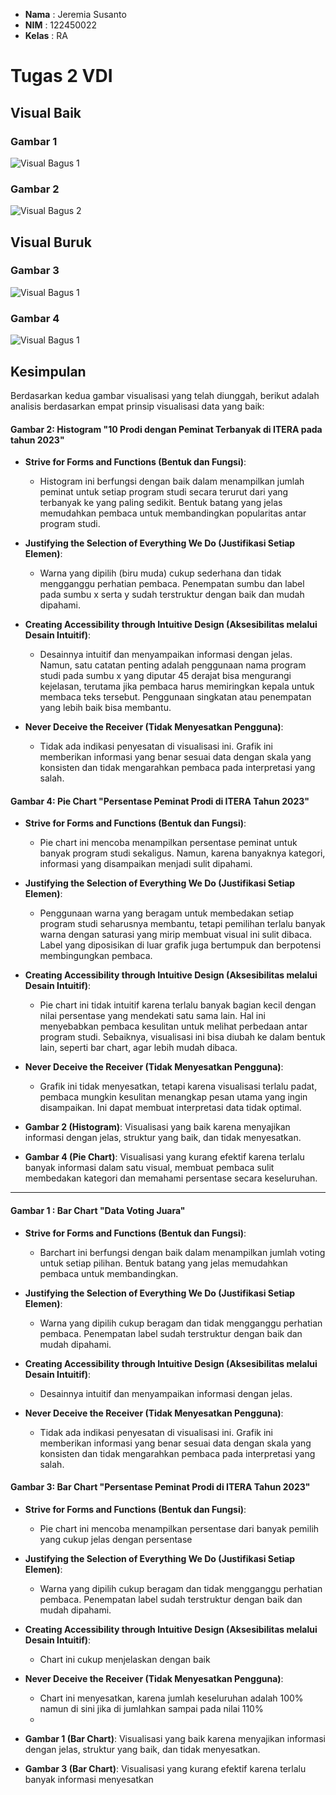 - **Nama** : Jeremia Susanto
- **NIM** : 122450022
- **Kelas** :  RA

# Tugas 2 VDI
## Visual Baik
### Gambar 1
![Visual Bagus 1](visual1.png)
### Gambar 2
![Visual Bagus 2](visual2.png)

## Visual Buruk
### Gambar 3
![Visual Bagus 1](visual1_bad.png)
### Gambar 4
![Visual Bagus 1](visual2_bad.png)


## Kesimpulan 
Berdasarkan kedua gambar visualisasi yang telah diunggah, berikut adalah analisis berdasarkan empat prinsip visualisasi data yang baik:

#### Gambar 2: Histogram "10 Prodi dengan Peminat Terbanyak di ITERA pada tahun 2023"
- **Strive for Forms and Functions (Bentuk dan Fungsi)**:
  - Histogram ini berfungsi dengan baik dalam menampilkan jumlah peminat untuk setiap program studi secara terurut dari yang terbanyak ke yang paling sedikit. Bentuk batang yang jelas memudahkan pembaca untuk membandingkan popularitas antar program studi.
  
- **Justifying the Selection of Everything We Do (Justifikasi Setiap Elemen)**:
  - Warna yang dipilih (biru muda) cukup sederhana dan tidak mengganggu perhatian pembaca. Penempatan sumbu dan label pada sumbu x serta y sudah terstruktur dengan baik dan mudah dipahami.
  
- **Creating Accessibility through Intuitive Design (Aksesibilitas melalui Desain Intuitif)**:
  - Desainnya intuitif dan menyampaikan informasi dengan jelas. Namun, satu catatan penting adalah penggunaan nama program studi pada sumbu x yang diputar 45 derajat bisa mengurangi kejelasan, terutama jika pembaca harus memiringkan kepala untuk membaca teks tersebut. Penggunaan singkatan atau penempatan yang lebih baik bisa membantu.
  
- **Never Deceive the Receiver (Tidak Menyesatkan Pengguna)**:
  - Tidak ada indikasi penyesatan di visualisasi ini. Grafik ini memberikan informasi yang benar sesuai data dengan skala yang konsisten dan tidak mengarahkan pembaca pada interpretasi yang salah.

#### Gambar 4: Pie Chart "Persentase Peminat Prodi di ITERA Tahun 2023"
- **Strive for Forms and Functions (Bentuk dan Fungsi)**:
  - Pie chart ini mencoba menampilkan persentase peminat untuk banyak program studi sekaligus. Namun, karena banyaknya kategori, informasi yang disampaikan menjadi sulit dipahami.
  
- **Justifying the Selection of Everything We Do (Justifikasi Setiap Elemen)**:
  - Penggunaan warna yang beragam untuk membedakan setiap program studi seharusnya membantu, tetapi pemilihan terlalu banyak warna dengan saturasi yang mirip membuat visual ini sulit dibaca. Label yang diposisikan di luar grafik juga bertumpuk dan berpotensi membingungkan pembaca.
  
- **Creating Accessibility through Intuitive Design (Aksesibilitas melalui Desain Intuitif)**:
  - Pie chart ini tidak intuitif karena terlalu banyak bagian kecil dengan nilai persentase yang mendekati satu sama lain. Hal ini menyebabkan pembaca kesulitan untuk melihat perbedaan antar program studi. Sebaiknya, visualisasi ini bisa diubah ke dalam bentuk lain, seperti bar chart, agar lebih mudah dibaca.
  
- **Never Deceive the Receiver (Tidak Menyesatkan Pengguna)**:
  - Grafik ini tidak menyesatkan, tetapi karena visualisasi terlalu padat, pembaca mungkin kesulitan menangkap pesan utama yang ingin disampaikan. Ini dapat membuat interpretasi data tidak optimal.

- **Gambar 2 (Histogram)**: Visualisasi yang baik karena menyajikan informasi dengan jelas, struktur yang baik, dan tidak menyesatkan.
- **Gambar 4 (Pie Chart)**: Visualisasi yang kurang efektif karena terlalu banyak informasi dalam satu visual, membuat pembaca sulit membedakan kategori dan memahami persentase secara keseluruhan.

-------------------------------------------------------

#### Gambar 1 : Bar Chart "Data Voting Juara"
- **Strive for Forms and Functions (Bentuk dan Fungsi)**:
  - Barchart ini berfungsi dengan baik dalam menampilkan jumlah voting untuk setiap pilihan. Bentuk batang yang jelas memudahkan pembaca untuk membandingkan.
  
- **Justifying the Selection of Everything We Do (Justifikasi Setiap Elemen)**:
  - Warna yang dipilih cukup beragam dan tidak mengganggu perhatian pembaca. Penempatan label sudah terstruktur dengan baik dan mudah dipahami.
  
- **Creating Accessibility through Intuitive Design (Aksesibilitas melalui Desain Intuitif)**:
  - Desainnya intuitif dan menyampaikan informasi dengan jelas.
  
- **Never Deceive the Receiver (Tidak Menyesatkan Pengguna)**:
  - Tidak ada indikasi penyesatan di visualisasi ini. Grafik ini memberikan informasi yang benar sesuai data dengan skala yang konsisten dan tidak mengarahkan pembaca pada interpretasi yang salah.

#### Gambar 3: Bar Chart "Persentase Peminat Prodi di ITERA Tahun 2023"
- **Strive for Forms and Functions (Bentuk dan Fungsi)**:
  - Pie chart ini mencoba menampilkan persentase dari banyak pemilih yang cukup jelas dengan persentase
  
- **Justifying the Selection of Everything We Do (Justifikasi Setiap Elemen)**:
  - Warna yang dipilih cukup beragam dan tidak mengganggu perhatian pembaca. Penempatan label sudah terstruktur dengan baik dan mudah dipahami.
  
- **Creating Accessibility through Intuitive Design (Aksesibilitas melalui Desain Intuitif)**:
  - Chart ini cukup menjelaskan dengan baik 
  
- **Never Deceive the Receiver (Tidak Menyesatkan Pengguna)**:
  - Chart ini menyesatkan, karena jumlah keseluruhan adalah 100% namun di sini jika di jumlahkan sampai pada nilai 110%
  - 
- **Gambar 1 (Bar Chart)**: Visualisasi yang baik karena menyajikan informasi dengan jelas, struktur yang baik, dan tidak menyesatkan.
- **Gambar 3 (Bar Chart)**: Visualisasi yang kurang efektif karena terlalu banyak informasi menyesatkan
